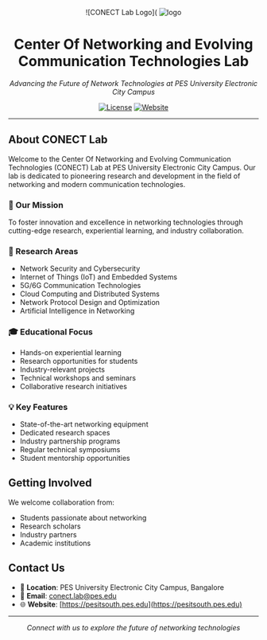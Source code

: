 <!-- Center Header with Logo -->
<div align="center">
  
![CONECT Lab Logo]( ![logo](https://github.com/user-attachments/assets/8631f073-808d-4b0b-a7f3-0c226418a138 ) 
# Center Of Networking and Evolving Communication Technologies Lab

*Advancing the Future of Network Technologies at PES University Electronic City Campus*

[![License](https://img.shields.io/badge/License-MIT-blue.svg)](LICENSE)
[![Website](https://img.shields.io/badge/Website-CONECT_Lab-brightgreen.svg)](https://pesitsouth.pes.edu)
</div>

---

## About CONECT Lab

Welcome to the Center Of Networking and Evolving Communication Technologies (CONECT) Lab at PES University Electronic City Campus. Our lab is dedicated to pioneering research and development in the field of networking and modern communication technologies.

### 🎯 Our Mission

To foster innovation and excellence in networking technologies through cutting-edge research, experiential learning, and industry collaboration.

### 🔬 Research Areas

- Network Security and Cybersecurity
- Internet of Things (IoT) and Embedded Systems
- 5G/6G Communication Technologies
- Cloud Computing and Distributed Systems
- Network Protocol Design and Optimization
- Artificial Intelligence in Networking

### 🎓 Educational Focus

- Hands-on experiential learning
- Research opportunities for students
- Industry-relevant projects
- Technical workshops and seminars
- Collaborative research initiatives

### 💡 Key Features

- State-of-the-art networking equipment
- Dedicated research spaces
- Industry partnership programs
- Regular technical symposiums
- Student mentorship opportunities

## Getting Involved

We welcome collaboration from:
- Students passionate about networking
- Research scholars
- Industry partners
- Academic institutions

## Contact Us

- 📍 **Location**: PES University Electronic City Campus, Bangalore
- 📧 **Email**: [conect.lab@pes.edu](mailto:conect.lab@pes.edu)
- 🌐 **Website**: [https://pesitsouth.pes.edu](https://pesitsouth.pes.edu)

---

<div align="center">

*Connect with us to explore the future of networking technologies*

</div>

<!--
**CONECT-PES/CONECT-PES** is a ✨ _special_ ✨ repository because its `README.md` (this file) appears on your GitHub profile.

Here are some ideas to get you started:

- 🔭 I’m currently working on ...
- 🌱 I’m currently learning ...
- 👯 I’m looking to collaborate on ...
- 🤔 I’m looking for help with ...
- 💬 Ask me about ...
- 📫 How to reach me: ...
- 😄 Pronouns: ...
- ⚡ Fun fact: ...
-->
